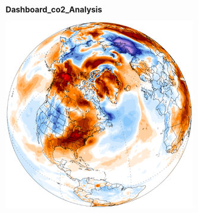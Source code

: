 ## Dashboard_co2_Analysis

![image](https://github.com/granados-pastrana/dashboard_co2_analysis/blob/main/climate_day.png?raw=true)
